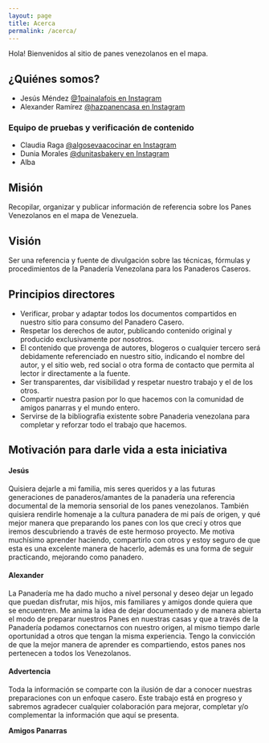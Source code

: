 ```yaml
---
layout: page
title: Acerca
permalink: /acerca/
---
```

Hola!
Bienvenidos al sitio de panes venezolanos en el mapa.

## ¿Quiénes somos?
- Jesús Méndez <a href="https://www.instagram.com/1painalafois/">@1painalafois en Instagram</a>
- Alexander Ramírez <a href="https://www.instagram.com/hazpanencasa/">@hazpanencasa en Instagram</a>
### Equipo de pruebas y verificación de contenido
- Claudia Raga <a href="https://www.instagram.com/algosevacocinar/">@algosevaacocinar en Instagram</a>
- Dunia Morales <a href="https://www.instagram.com/dunitasbakery/">@dunitasbakery en Instagram</a>
- Alba 

## Misión
Recopilar, organizar y publicar información de referencia sobre los Panes Venezolanos en el mapa de Venezuela.

## Visión
Ser una referencia y fuente de divulgación sobre las técnicas, fórmulas y procedimientos de la Panadería Venezolana para los Panaderos Caseros.

## Principios directores
- Verificar, probar y adaptar todos los documentos compartidos en nuestro sitio para consumo del Panadero Casero.
- Respetar los derechos de autor, publicando contenido original y producido exclusivamente por nosotros.
- El contenido que provenga de autores, blogeros o cualquier tercero será debidamente referenciado en nuestro sitio, indicando el nombre del autor, y el sitio web, red social o otra forma de contacto que permita al lector ir directamente a la fuente.
- Ser transparentes, dar visibilidad y respetar nuestro trabajo y el de los otros.
- Compartir nuestra pasion por lo que hacemos con la comunidad de amigos panarras y el mundo entero.
- Servirse de la bibliografia existente sobre Panaderia venezolana para completar y reforzar todo el trabajo que hacemos.

## Motivación para darle vida a esta iniciativa
#### Jesús
Quisiera dejarle a mi familia, mis seres queridos y a las futuras generaciones de panaderos/amantes de la panadería una referencia documental de la memoria sensorial de los panes venezolanos. También quisiera rendirle homenaje a la cultura panadera de mi país de origen, y qué mejor manera que preparando los panes con los que crecí y otros que iremos descubriendo a través de este hermoso proyecto. Me motiva muchísimo aprender haciendo, compartirlo con otros y estoy seguro de que esta es una excelente manera de hacerlo, además es una forma de seguir practicando, mejorando como panadero.

#### Alexander
La Panadería me ha dado mucho a nivel personal y deseo dejar un legado que puedan disfrutar, mis hijos, mis familiares y amigos donde quiera que se encuentren. Me anima la idea de dejar documentado y de manera abierta el modo de preparar nuestros Panes en nuestras casas y que a través de la Panadería podamos conectarnos con nuestro origen, al mismo tiempo darle oportunidad a otros que tengan la misma experiencia. Tengo la convicción de que la mejor manera de aprender es compartiendo, estos panes nos pertenecen a todos los Venezolanos.


#### Advertencia
Toda la información se comparte con la ilusión de dar a conocer nuestras preparaciones con un enfoque casero. Este trabajo está en progreso y sabremos agradecer cualquier colaboración para mejorar, completar y/o complementar la información que aquí se presenta.

**Amigos Panarras**

